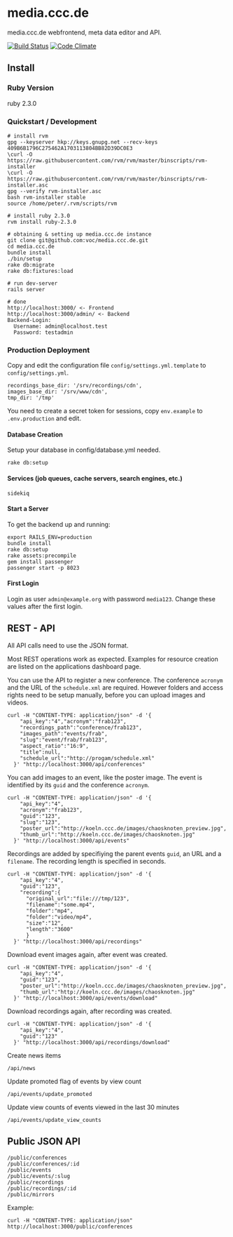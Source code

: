 # media.ccc.de

media.ccc.de webfrontend, meta data editor and API.

[![Build Status](https://travis-ci.org/voc/media.ccc.de.svg?branch=master)](https://travis-ci.org/voc/media.ccc.de)
[![Code Climate](https://codeclimate.com/github/voc/media.ccc.de.png)](https://codeclimate.com/github/voc/media.ccc.de)

## Install

### Ruby Version

ruby 2.3.0

### Quickstart / Development

````
# install rvm
gpg --keyserver hkp://keys.gnupg.net --recv-keys 409B6B1796C275462A1703113804BB82D39DC0E3
\curl -O https://raw.githubusercontent.com/rvm/rvm/master/binscripts/rvm-installer
\curl -O https://raw.githubusercontent.com/rvm/rvm/master/binscripts/rvm-installer.asc
gpg --verify rvm-installer.asc
bash rvm-installer stable
source /home/peter/.rvm/scripts/rvm

# install ruby 2.3.0
rvm install ruby-2.3.0

# obtaining & setting up media.ccc.de instance
git clone git@github.com:voc/media.ccc.de.git
cd media.ccc.de
bundle install
./bin/setup
rake db:migrate
rake db:fixtures:load

# run dev-server
rails server

# done
http://localhost:3000/ <- Frontend
http://localhost:3000/admin/ <- Backend
Backend-Login:
  Username: admin@localhost.test
  Password: testadmin
````

### Production Deployment

Copy and edit the configuration file `config/settings.yml.template` to `config/settings.yml`.

    recordings_base_dir: '/srv/recordings/cdn',
    images_base_dir: '/srv/www/cdn',
    tmp_dir: '/tmp'

You need to create a secret token for sessions, copy `env.example` to `.env.production` and edit.

#### Database Creation

Setup your database in config/database.yml needed.

    rake db:setup

#### Services (job queues, cache servers, search engines, etc.)

    sidekiq

#### Start a Server

To get the backend up and running:

    export RAILS_ENV=production
    bundle install
    rake db:setup
    rake assets:precompile
    gem install passenger
    passenger start -p 8023

#### First Login

Login as user `admin@example.org` with password `media123`. Change these values after the first login.

## REST - API

All API calls need to use the JSON format.

Most REST operations work as expected. Examples for resource creation are listed on the applications dashboard page.

You can use the API to register a new conference. The conference `acronym` and the URL of the `schedule.xml` are required.
However folders and access rights need to be setup manually, before you can upload images and videos.

    curl -H "CONTENT-TYPE: application/json" -d '{
        "api_key":"4","acronym":"frab123",
        "recordings_path":"conference/frab123",
        "images_path":"events/frab",
        "slug":"event/frab/frab123",
        "aspect_ratio":"16:9",
        "title":null,
        "schedule_url":"http://progam/schedule.xml"
      }' "http://localhost:3000/api/conferences"

You can add images to an event, like the poster image. The event is identified by its `guid` and the conference `acronym`.

    curl -H "CONTENT-TYPE: application/json" -d '{
        "api_key":"4",
        "acronym":"frab123",
        "guid":"123",
        "slug":"123",
        "poster_url":"http://koeln.ccc.de/images/chaosknoten_preview.jpg",
        "thumb_url":"http://koeln.ccc.de/images/chaosknoten.jpg"
      }' "http://localhost:3000/api/events"

Recordings are added by specifiying the parent events `guid`, an URL and a `filename`.
The recording length is specified in seconds.

    curl -H "CONTENT-TYPE: application/json" -d '{
        "api_key":"4",
        "guid":"123",
        "recording":{
          "original_url":"file:///tmp/123",
          "filename":"some.mp4",
          "folder":"mp4",
          "folder":"video/mp4",
          "size":"12",
          "length":"3600"
          }
      }' "http://localhost:3000/api/recordings"


Download event images again, after event was created.

    curl -H "CONTENT-TYPE: application/json" -d '{
        "api_key":"4",
        "guid":"123",
        "poster_url":"http://koeln.ccc.de/images/chaosknoten_preview.jpg",
        "thumb_url":"http://koeln.ccc.de/images/chaosknoten.jpg"
      }' "http://localhost:3000/api/events/download"

Download recordings again, after recording was created.

    curl -H "CONTENT-TYPE: application/json" -d '{
        "api_key":"4",
        "guid":"123"
      }' "http://localhost:3000/api/recordings/download"


Create news items

    /api/news

Update promoted flag of events by view count

    /api/events/update_promoted

Update view counts of events viewed in the last 30 minutes

    /api/events/update_view_counts

## Public JSON API

    /public/conferences
    /public/conferences/:id
    /public/events
    /public/events/:slug
    /public/recordings
    /public/recordings/:id
    /public/mirrors


Example:

    curl -H "CONTENT-TYPE: application/json" http://localhost:3000/public/conferences
